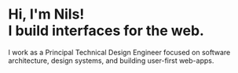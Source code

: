 # Hi, I'm Nils!<br>I build interfaces for the web.

I work as a Principal Technical Design Engineer focused on software architecture, design systems, and building user-first web-apps.
